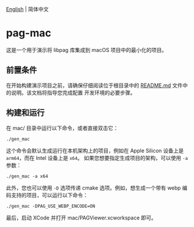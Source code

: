 [English](./README.md) | 简体中文

# pag-mac

这是一个用于演示将 libpag 库集成到 macOS 项目中的最小化的项目。

## 前置条件

在开始构建演示项目之前，请确保仔细阅读位于根目录中的 [README.md](../README.md) 文件中的说明。该文档将指导您完成配置
开发环境的必要步骤。

## 构建和运行

在 mac/ 目录中运行以下命令，或者直接双击它：

```
./gen_mac
```

这个命令会默认生成运行在本机架构上的项目，例如在 Apple Silicon 设备上是 `arm64`，而在 Intel 设备上是 `x64`。
如果您想要指定生成项目的架构，可以使用 `-a` 参数：

```
./gen_mac -a x64
```

此外，您也可以使用 `-D` 选项传递 cmake 选项。例如，想生成一个带有 webp 编码支持的项目，可以运行以下命令：

```
./gen_mac -DPAG_USE_WEBP_ENCODE=ON
```

最后，启动 XCode 并打开 mac/PAGViewer.xcworkspace 即可。
